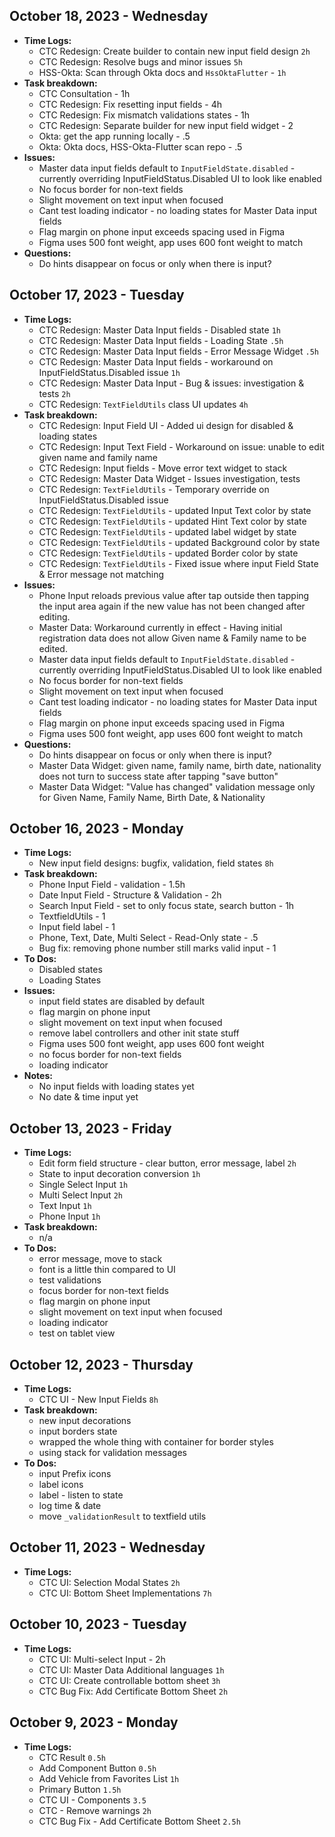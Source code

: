 ## October 18, 2023 - Wednesday
- **Time Logs:**
	- CTC Redesign: Create builder to contain new input field design `2h`
	- CTC Redesign: Resolve bugs and minor issues `5h`
	- HSS-Okta: Scan through Okta docs and `HssOktaFlutter` - `1h`
- **Task breakdown:**
	- CTC Consultation - 1h
	- CTC Redesign: Fix resetting input fields - 4h
	- CTC Redesign: Fix mismatch validations states - 1h
	- CTC Redesign: Separate builder for new input field widget - 2
	- Okta: get the app running locally - .5
	- Okta: Okta docs, HSS-Okta-Flutter scan repo - .5
- **Issues:**
    - Master data input fields default to `InputFieldState.disabled` - currently overriding InputFieldStatus.Disabled UI to look like enabled
	- No focus border for non-text fields
	- Slight movement on text input when focused
	- Cant test loading indicator - no loading states for Master Data input fields
	- Flag margin on phone input exceeds spacing used in Figma
	- Figma uses 500 font weight, app uses 600 font weight to match
- **Questions:**
    - Do hints disappear on focus or only when there is input?


## October 17, 2023 - Tuesday
- **Time Logs:**
	- CTC Redesign: Master Data Input fields - Disabled state `1h`
	- CTC Redesign: Master Data Input fields - Loading State `.5h`
	- CTC Redesign: Master Data Input fields - Error Message Widget `.5h`
	- CTC Redesign: Master Data Input fields - workaround on InputFieldStatus.Disabled issue `1h`
	- CTC Redesign: Master Data Input - Bug & issues: investigation & tests `2h`
	- CTC Redesign: `TextFieldUtils` class UI updates  `4h`
- **Task breakdown:**
	- CTC Redesign: Input Field UI - Added ui design for disabled & loading states
	- CTC Redesign: Input Text Field - Workaround on issue: unable to edit given name and family name
	- CTC Redesign: Input fields - Move error text widget to stack
	- CTC Redesign: Master Data Widget - Issues investigation, tests
	- CTC Redesign: `TextFieldUtils` - Temporary override on InputFieldStatus.Disabled issue
	- CTC Redesign: `TextFieldUtils` - updated Input Text color by state
	- CTC Redesign: `TextFieldUtils` - updated Hint Text color by state
	- CTC Redesign: `TextFieldUtils` - updated label widget by state
	- CTC Redesign: `TextFieldUtils` - updated Background color by state
	- CTC Redesign: `TextFieldUtils` - updated Border color by state
	- CTC Redesign: `TextFieldUtils` - Fixed issue where input Field State & Error message not matching
- **Issues:**
	- Phone Input reloads previous value after tap outside then tapping the input area again if the new value has not been changed after editing.
    - Master Data: Workaround currently in effect - Having initial registration data does not allow Given name & Family name to be edited.
    - Master data input fields default to `InputFieldState.disabled` - currently overriding InputFieldStatus.Disabled UI to look like enabled
	- No focus border for non-text fields
	- Slight movement on text input when focused
	- Cant test loading indicator - no loading states for Master Data input fields
	- Flag margin on phone input exceeds spacing used in Figma
	- Figma uses 500 font weight, app uses 600 font weight to match
- **Questions:**
    - Do hints disappear on focus or only when there is input?
    - Master Data Widget: given name, family name, birth date, nationality does not turn to success state after tapping "save button"
    - Master Data Widget: "Value has changed" validation message only for Given Name, Family Name, Birth Date, & Nationality


## October 16, 2023 - Monday
- **Time Logs:**
    - New input field designs: bugfix, validation, field states `8h`
- **Task breakdown:**
	- Phone Input Field - validation - 1.5h
	- Date Input Field - Structure & Validation - 2h
	- Search Input Field - set to only focus state, search button - 1h
	- TextfieldUtils - 1
	- Input field label - 1
	- Phone, Text, Date, Multi Select - Read-Only state - .5
	- Bug fix: removing phone number still marks valid input - 1
- **To Dos:**
	- Disabled states
	- Loading States
- **Issues:**
	- input field states are disabled by default
	- flag margin on phone input
	- slight movement on text input when focused
	- remove label controllers and other init state stuff
	- Figma uses 500 font weight, app uses 600 font weight
	- no focus border for non-text fields
	- loading indicator
- **Notes:**
	- No input fields with loading states yet
	- No date & time input yet


## October 13, 2023 - Friday
- **Time Logs:**
    - Edit form field structure - clear button, error message, label `2h`
	- State to input decoration conversion `1h`
	- Single Select Input `1h`
	- Multi Select Input `2h`
	- Text Input `1h`
	- Phone Input `1h`
- **Task breakdown:**
    - n/a
- **To Dos:**
    - error message, move to stack
    - font is a little thin compared to UI
    - test validations
    - focus border for non-text fields
    - flag margin on phone input
    - slight movement on text input when focused
    - loading indicator
    - test on tablet view


## October 12, 2023 - Thursday
- **Time Logs:**
    - CTC UI - New Input Fields `8h`
- **Task breakdown:**
    - new input decorations
    - input borders state
    - wrapped the whole thing with container for border styles
    - using stack for validation messages
- **To Dos:**
    - input Prefix icons
    - label icons
    - label - listen to state
    - log time & date
    - move `_validationResult` to textfield utils


## October 11, 2023 - Wednesday
- **Time Logs:**
    - CTC UI: Selection Modal States `2h`
    - CTC UI: Bottom Sheet Implementations `7h`


## October 10, 2023 - Tuesday
- **Time Logs:**
    - CTC UI: Multi-select Input - 2h
    - CTC UI: Master Data Additional languages `1h`
    - CTC UI: Create controllable bottom sheet `3h`
    - CTC Bug Fix: Add Certificate Bottom Sheet `2h`


## October 9, 2023 - Monday
- **Time Logs:**
    - CTC Result `0.5h`
    - Add Component Button `0.5h`
    - Add Vehicle from Favorites List `1h`
    - Primary Button `1.5h`
    - CTC UI - Components `3.5`
    - CTC - Remove warnings `2h`
    - CTC Bug Fix - Add Certificate Bottom Sheet `2.5h`